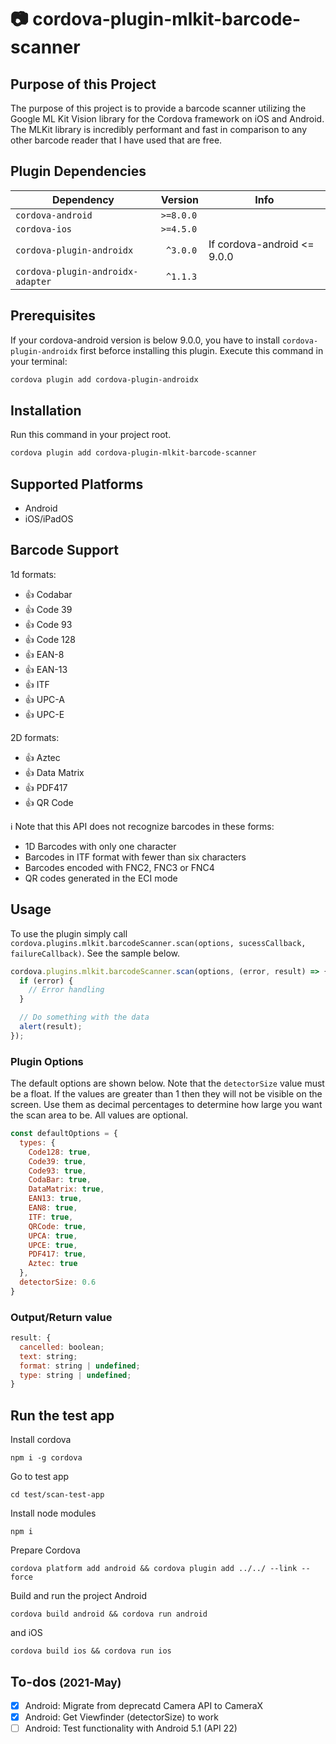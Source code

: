 # :camera: cordova-plugin-mlkit-barcode-scanner

## Purpose of this Project

The purpose of this project is to provide a barcode scanner utilizing the Google ML Kit Vision library for the Cordova framework on iOS and Android. The MLKit library is incredibly performant and fast in comparison to any other barcode reader that I have used that are free.

## Plugin Dependencies

Dependency | Version | Info
---------- | ------- | --------
`cordova-android` | `>=8.0.0`
`cordova-ios` | `>=4.5.0`
`cordova-plugin-androidx` | ` ^3.0.0` | If cordova-android <= 9.0.0
`cordova-plugin-androidx-adapter` | ` ^1.1.3`

## Prerequisites

If your cordova-android version is below 9.0.0, you have to install `cordova-plugin-androidx` first beforce installing this plugin. Execute this command in your terminal:
```bash
cordova plugin add cordova-plugin-androidx
```
## Installation

Run this command in your project root.
```bash
cordova plugin add cordova-plugin-mlkit-barcode-scanner
```

## Supported Platforms

- Android
- iOS/iPadOS

## Barcode Support

1d formats:
- :+1: Codabar
- :+1: Code 39
- :+1: Code 93
- :+1: Code 128
- :+1: EAN-8
- :+1: EAN-13
- :+1: ITF
- :+1: UPC-A
- :+1: UPC-E

2D formats:
- :+1: Aztec
- :+1: Data Matrix
- :+1: PDF417
- :+1: QR Code

:information_source: Note that this API does not recognize barcodes in these forms:
- 1D Barcodes with only one character
- Barcodes in ITF format with fewer than six characters
- Barcodes encoded with FNC2, FNC3 or FNC4
- QR codes generated in the ECI mode

## Usage

To use the plugin simply call `cordova.plugins.mlkit.barcodeScanner.scan(options, sucessCallback, failureCallback)`. See the sample below.

```javascript
cordova.plugins.mlkit.barcodeScanner.scan(options, (error, result) => {
  if (error) {
    // Error handling
  }

  // Do something with the data
  alert(result);
});
```

### Plugin Options

The default options are shown below. Note that the `detectorSize` value must be a float. If the values are greater than 1 then they will not be visible on the screen. Use them as decimal percentages to determine how large you want the scan area to be. All values are optional.

```javascript
const defaultOptions = {
  types: {
    Code128: true,
    Code39: true,
    Code93: true,
    CodaBar: true,
    DataMatrix: true,
    EAN13: true,
    EAN8: true,
    ITF: true,
    QRCode: true,
    UPCA: true,
    UPCE: true,
    PDF417: true,
    Aztec: true
  },
  detectorSize: 0.6
}
```

### Output/Return value

```javascript
result: {
  cancelled: boolean;
  text: string;
  format: string | undefined;
  type: string | undefined;
}
```

## Run the test app

Install cordova
```
npm i -g cordova
```

Go to test app
```
cd test/scan-test-app
```

Install node modules
```
npm i
```

Prepare Cordova
```
cordova platform add android && cordova plugin add ../../ --link --force
```

Build and run the project Android
```
cordova build android && cordova run android
```
and iOS
```
cordova build ios && cordova run ios
```

## To-dos <small>(2021-May)</small>

- [X] Android: Migrate from deprecatd Camera API to CameraX
- [X] Android: Get Viewfinder (detectorSize) to work
- [ ] Android: Test functionality with Android 5.1 (API 22)

